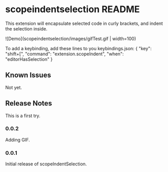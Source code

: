 # scopeindentselection README

This extension will encapsulate selected code in curly brackets, and indent the selection inside.

![Demo](scopeindentselection/images/gifTest.gif | width=100)

To add a keybinding, add these lines to you keybindings.json:
{
  "key": "shift+[",
  "command": "extension.scopeIndent",
  "when": "editorHasSelection"
}


## Known Issues

Not yet.

## Release Notes

This is a first try.

### 0.0.2

Adding GIF.

### 0.0.1

Initial release of scopeIndentSelection.
